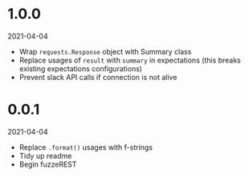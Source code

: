 # 1.0.0

2021-04-04

- Wrap `requests.Response` object with Summary class
- Replace usages of `result` with `summary` in expectations
  (this breaks existing expectations configurations)
- Prevent slack API calls if connection is not alive

# 0.0.1

2021-04-04

- Replace `.format()` usages with f-strings
- Tidy up readme
- Begin fuzzeREST
